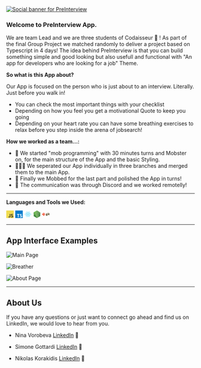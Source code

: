 [![Social banner for PreInterview](https://github.com/simottardi/prenterview/blob/development/screenshots/title.png)](nikolaskorakidis.com)

### Welcome to PreInterview App.

We are team Lead and we are three students of Codaisseur 🚀 !
As part of the final Group Project we matched randomly to deliver a project based on Typescript in 4 days!
The idea behind PreInterview is that you can build something simple and good looking but also usefull and functional with "An app for developers who are looking for a job" Theme.

**So what is this App about?**

Our App is focused on the person who is just about to an interview. Literally. Just before you walk in!

- You can check the most important things with your checklist
- Depending on how you feel you get a motivational Quote to keep you going
- Depending on your heart rate you can have some breathing exercises to relax before you step inside the arena of jobsearch!

**How we worked as a team...:**

- 🌱 We started "mob programming" with 30 minutes turns and Mobster on, for the main structure of the App and the basic Styling.
- 👨🏽‍💻 We seperated our App individually in three branches and merged them to the main App.
- 🌱 Finally we Mobbed for the last part and polished the App in turns!
- 💬 The communication was through Discord and we worked remotelly!

---

**Languages and Tools we Used:**

<code><img height="20" src="https://raw.githubusercontent.com/github/explore/80688e429a7d4ef2fca1e82350fe8e3517d3494d/topics/javascript/javascript.png"></code>
<code><img height="20" src="https://raw.githubusercontent.com/github/explore/80688e429a7d4ef2fca1e82350fe8e3517d3494d/topics/typescript/typescript.png"></code>
<code><img height="20" src="https://raw.githubusercontent.com/github/explore/80688e429a7d4ef2fca1e82350fe8e3517d3494d/topics/react/react.png"></code>
<img height="20" src="https://raw.githubusercontent.com/github/explore/80688e429a7d4ef2fca1e82350fe8e3517d3494d/topics/nodejs/nodejs.png"></code>
<code><img height="20" src="https://raw.githubusercontent.com/github/explore/80688e429a7d4ef2fca1e82350fe8e3517d3494d/topics/git/git.png"></code>

---

## App Interface Examples

![Main Page](https://github.com/simottardi/prenterview/blob/development/screenshots/mainpage.png)

![Breather](https://github.com/simottardi/prenterview/blob/development/screenshots/breather.png)

![About Page](https://github.com/simottardi/prenterview/blob/development/screenshots/about.png)

---

## About Us

If you have any questions or just want to connect go ahead and find us on LinkedIn, we would love to hear from you.

- Nina Vorobeva <a href="https://www.linkedin.com/in/nina-vorobeva/">LinkedIn</a> 💼

- Simone Gottardi <a href="https://www.linkedin.com/in/simone-gottardi/">LinkedIn</a> 💼

- Nikolas Korakidis <a href="https://www.linkedin.com/in/nikolaskorakidis/">LinkedIn</a> 💼
